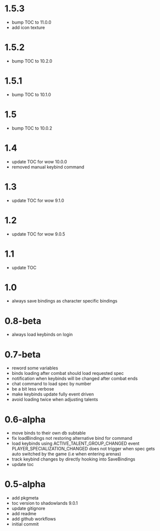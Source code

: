 # 1.5.3
- bump TOC to 11.0.0
- add icon texture

# 1.5.2
- bump TOC to 10.2.0

# 1.5.1
- bump TOC to 10.1.0

# 1.5
- bump TOC to 10.0.2

# 1.4
- update TOC for wow 10.0.0
- removed manual keybind command

# 1.3
- update TOC for wow 9.1.0

# 1.2
- update TOC for wow 9.0.5

# 1.1
- update TOC

# 1.0
- always save bindings as character specific bindings

# 0.8-beta
- always load keybinds on login

# 0.7-beta
- reword some variables
- binds loading after combat should load requested spec
- notification when keybinds will be changed after combat ends
- chat command to load spec by number
- be a bit less verbose
- make keybinds update fully event driven
- avoid loading twice when adjusting talents

# 0.6-alpha
- move binds to their own db subtable
- fix loadBindings not restoring alternative bind for command
- load keybinds using ACTIVE_TALENT_GROUP_CHANGED event PLAYER_SPECIALIZATION_CHANGED does not trigger when spec gets auto switched by the game (i.e when entering arenas)
- track keybind changes by directly hooking into SaveBindings
- update toc

# 0.5-alpha
- add pkgmeta
- toc version to shadowlands 9.0.1
- update gitignore
- add readme
- add github workflows
- initial commit